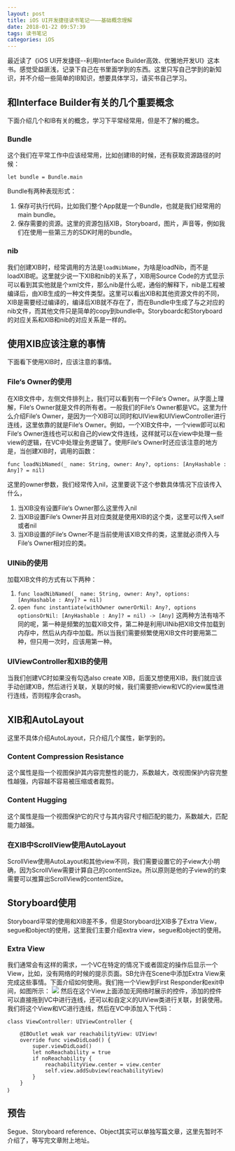 ```yaml
---
layout: post
title: iOS UI开发捷径读书笔记一——基础概念理解
date: 2018-01-22 09:57:39
tags: 读书笔记
categories: iOS
---
```

最近读了《iOS UI开发捷径--利用Interface Builder高效、优雅地开发UI》这本书。感觉受益匪浅，记录下自己在书里面学到的东西。这里只写自己学到的新知识，并不介绍一些简单的IB知识，想要具体学习，请买书自己学习。
<!-- more -->
## 和Interface Builder有关的几个重要概念
下面介绍几个和IB有关的概念，学习下平常经常用，但是不了解的概念。
### Bundle
这个我们在平常工作中应该经常用，比如创建IB的时候，还有获取资源路径的时候：

```
let bundle = Bundle.main
```
Bundle有两种表现形式：
1. 保存可执行代码，比如我们整个App就是一个Bundle，也就是我们经常用的main bundle。
2. 保存需要的资源。这里的资源包括XIB，Storyboard，图片，声音等，例如我们在使用一些第三方的SDK时用的bundle。
### nib
我们创建XIB时，经常调用的方法是`loadNibName`，为啥是loadNib，而不是loadXIB呢。这里就少说一下XIB和nib的关系了，XIB用Source Code的方式显示可以看到其实他就是个xml文件，那么nib是什么呢，通俗的解释下，nib是工程被编译后，由XIB生成的一种文件类型。这里可以看出XIB和其他资源文件的不同，XIB是需要经过编译的，编译后XIB就不存在了，而在Bundle中生成了与之对应的nib文件，而其他文件只是简单的copy到bundle中。Storyboardc和Storyboard的对应关系和XIB和nib的对应关系是一样的。
## 使用XIB应该注意的事情
下面看下使用XIB时，应该注意的事情。
### File‘s Owner的使用
在XIB文件中，左侧文件排列上，我们可以看到有一个File‘s Owner。从字面上理解，File‘s Owner就是文件的所有者。一般我们的File‘s Owner都是VC。这里为什么介绍File‘s Owner，是因为一个XIB可以同时和UIView和UIViewController进行连线，这里依靠的就是File‘s Owner。例如，一个XIB文件中，一个view即可以和File‘s Owner连线也可以和自己的view文件连线，这样就可以在view中处理一些view的逻辑，在VC中处理业务逻辑了。使用File‘s Owner时还应该注意的地方是，当创建XIB时，调用的函数：

```
func loadNibNamed(_ name: String, owner: Any?, options: [AnyHashable : Any]? = nil)
```
这里的owner参数，我们经常传入nil，这里要说下这个参数具体情况下应该传入什么，
1. 当XIB没有设置File‘s Owner那么这里传入nil
2. 当XIB设置File‘s Owner并且对应类就是使用XIB的这个类，这里可以传入self或者nil
3. 当XIB设置的File‘s Owner不是当前使用该XIB文件的类，这里就必须传入与File‘s Owner相对应的类。
### UINib的使用
加载XIB文件的方式有以下两种：
1. `func loadNibNamed(_ name: String, owner: Any?, options: [AnyHashable : Any]? = nil)`
2. `open func instantiate(withOwner ownerOrNil: Any?, options optionsOrNil: [AnyHashable : Any]? = nil) -> [Any]`
这两种方法有啥不同的呢，第一种是频繁的加载XIB文件，第二种是利用UINib把XIB文件加载到内存中，然后从内存中加载。所以当我们需要频繁使用XIB文件时要用第二种，但只用一次时，应该用第一种。
### UIViewController和XIB的使用
当我们创建VC时如果没有勾选also create XIB，后面又想使用XIB，我们就应该手动创建XIB，然后进行关联，关联的时候，我们需要把view和VC的view属性进行连线，否则程序会crash。
## XIB和AutoLayout
这里不具体介绍AutoLayout，只介绍几个属性，新学到的。
### Content Compression Resistance
这个属性是指一个视图保护其内容完整性的能力，系数越大，改视图保护内容完整性越强，内容越不容易被压缩或者裁剪。
### Content Hugging
这个属性是指一个视图保护它的尺寸与其内容尺寸相匹配的能力，系数越大，匹配能力越强。
### 在XIB中ScrollView使用AutoLayout
ScrollView使用AutoLayout和其他view不同，我们需要设置它的子view大小明确，因为ScrollView需要计算自己的contentSize。所以原则是他的子view的约束需要可以推算出ScrollView的contentSize。
## Storyboard使用
Storyboard平常的使用和XIB差不多，但是Storyboard比XIB多了Extra View，segue和object的使用，这里我们主要介绍extra view，segue和object的使用。
### Extra View
我们通常会有这样的需求，一个VC在特定的情况下或者固定的操作后显示一个View，比如，没有网络的时候的提示页面。SB允许在Scene中添加Extra View来完成这些事情。下面介绍如何使用。我们拖一个View到First Responder和exit中间，如图所示：
![](http://ohg2bgicd.bkt.clouddn.com/1516606117.png )
然后在这个View上面添加无网络时展示的控件，添加的控件可以直接拖到VC中进行连线，还可以和自定义的UIView类进行关联，封装使用。我们将这个View和VC进行连线，然后在VC中添加入下代码：

```
class ViewController: UIViewController {

    @IBOutlet weak var reachabilityView: UIView!
    override func viewDidLoad() {
        super.viewDidLoad()
        let noReachability = true
        if noReachability {
            reachabilityView.center = view.center
            self.view.addSubview(reachabilityView)
        }
    }
｝
```
## 预告
Segue、Storyboard reference、Object其实可以单独写篇文章，这里先暂时不介绍了，等写完文章附上地址。







